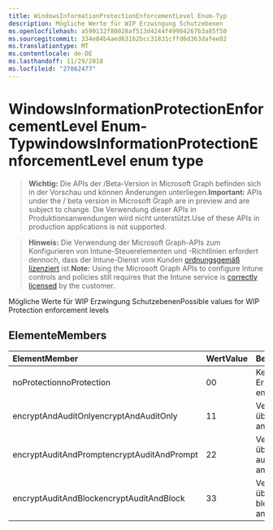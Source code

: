 ```yaml
---
title: WindowsInformationProtectionEnforcementLevel Enum-Typ
description: Mögliche Werte für WIP Erzwingung Schutzebenen
ms.openlocfilehash: a590132f80028af513d4244f49904267b3a85f50
ms.sourcegitcommit: 334e84b4aed63162bcc31831cffd6d363dafee02
ms.translationtype: MT
ms.contentlocale: de-DE
ms.lasthandoff: 11/29/2018
ms.locfileid: "27062477"
---
```

# <a name="windowsinformationprotectionenforcementlevel-enum-type"></a><span data-ttu-id="02843-103">WindowsInformationProtectionEnforcementLevel Enum-Typ</span><span class="sxs-lookup"><span data-stu-id="02843-103">windowsInformationProtectionEnforcementLevel enum type</span></span>

> <span data-ttu-id="02843-104">**Wichtig:** Die APIs der /Beta-Version in Microsoft Graph befinden sich in der Vorschau und können Änderungen unterliegen.</span><span class="sxs-lookup"><span data-stu-id="02843-104">**Important:** APIs under the / beta version in Microsoft Graph are in preview and are subject to change.</span></span> <span data-ttu-id="02843-105">Die Verwendung dieser APIs in Produktionsanwendungen wird nicht unterstützt.</span><span class="sxs-lookup"><span data-stu-id="02843-105">Use of these APIs in production applications is not supported.</span></span>

> <span data-ttu-id="02843-106">**Hinweis:** Die Verwendung der Microsoft Graph-APIs zum Konfigurieren von Intune-Steuerelementen und -Richtlinien erfordert dennoch, dass der Intune-Dienst vom Kunden [ordnungsgemäß lizenziert](https://go.microsoft.com/fwlink/?linkid=839381) ist.</span><span class="sxs-lookup"><span data-stu-id="02843-106">**Note:** Using the Microsoft Graph APIs to configure Intune controls and policies still requires that the Intune service is [correctly licensed](https://go.microsoft.com/fwlink/?linkid=839381) by the customer.</span></span>

<span data-ttu-id="02843-107">Mögliche Werte für WIP Erzwingung Schutzebenen</span><span class="sxs-lookup"><span data-stu-id="02843-107">Possible values for WIP Protection enforcement levels</span></span>
## <a name="members"></a><span data-ttu-id="02843-108">Elemente</span><span class="sxs-lookup"><span data-stu-id="02843-108">Members</span></span>
|<span data-ttu-id="02843-109">Element</span><span class="sxs-lookup"><span data-stu-id="02843-109">Member</span></span>|<span data-ttu-id="02843-110">Wert</span><span class="sxs-lookup"><span data-stu-id="02843-110">Value</span></span>|<span data-ttu-id="02843-111">Beschreibung</span><span class="sxs-lookup"><span data-stu-id="02843-111">Description</span></span>|
|:---|:---|:---|
|<span data-ttu-id="02843-112">noProtection</span><span class="sxs-lookup"><span data-stu-id="02843-112">noProtection</span></span>|<span data-ttu-id="02843-113">0</span><span class="sxs-lookup"><span data-stu-id="02843-113">0</span></span>|<span data-ttu-id="02843-114">Kein Schutz Erzwingung</span><span class="sxs-lookup"><span data-stu-id="02843-114">No protection enforcement</span></span>|
|<span data-ttu-id="02843-115">encryptAndAuditOnly</span><span class="sxs-lookup"><span data-stu-id="02843-115">encryptAndAuditOnly</span></span>|<span data-ttu-id="02843-116">1</span><span class="sxs-lookup"><span data-stu-id="02843-116">1</span></span>|<span data-ttu-id="02843-117">Verschlüsseln und überwachen nur</span><span class="sxs-lookup"><span data-stu-id="02843-117">Encrypt and Audit only</span></span>|
|<span data-ttu-id="02843-118">encryptAuditAndPrompt</span><span class="sxs-lookup"><span data-stu-id="02843-118">encryptAuditAndPrompt</span></span>|<span data-ttu-id="02843-119">2</span><span class="sxs-lookup"><span data-stu-id="02843-119">2</span></span>|<span data-ttu-id="02843-120">Verschlüsseln, überwachen und auffordern</span><span class="sxs-lookup"><span data-stu-id="02843-120">Encrypt, Audit and Prompt</span></span>|
|<span data-ttu-id="02843-121">encryptAuditAndBlock</span><span class="sxs-lookup"><span data-stu-id="02843-121">encryptAuditAndBlock</span></span>|<span data-ttu-id="02843-122">3</span><span class="sxs-lookup"><span data-stu-id="02843-122">3</span></span>|<span data-ttu-id="02843-123">Verschlüsseln, überwachen und blockieren</span><span class="sxs-lookup"><span data-stu-id="02843-123">Encrypt, Audit and Block</span></span>|





